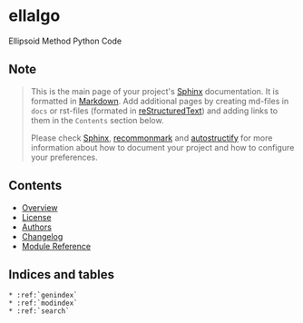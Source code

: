 # ellalgo

Ellipsoid Method Python Code

## Note

> This is the main page of your project's [Sphinx] documentation. It is
> formatted in [Markdown]. Add additional pages by creating md-files in
> `docs` or rst-files (formated in [reStructuredText]) and adding links to
> them in the `Contents` section below.
>
> Please check [Sphinx], [recommonmark] and [autostructify] for more information
> about how to document your project and how to configure your preferences.

## Contents

- [Overview](readme)
- [License](license)
- [Authors](authors)
- [Changelog](changelog)
- [Module Reference](api/modules)

## Indices and tables

```eval_rst
* :ref:`genindex`
* :ref:`modindex`
* :ref:`search`
```

[sphinx]: http://www.sphinx-doc.org/
[markdown]: https://daringfireball.net/projects/markdown/
[restructuredtext]: http://www.sphinx-doc.org/en/master/usage/restructuredtext/basics.html
[recommonmark]: https://recommonmark.readthedocs.io/en/latest
[autostructify]: https://recommonmark.readthedocs.io/en/latest/auto_structify.html
